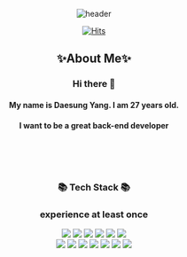 <div align="center">

![header](https://capsule-render.vercel.app/api?type=Waving&color=auto&height=300&section=header&text=Welcome&fontSize=70&width=1000)

[![Hits](https://hits.seeyoufarm.com/api/count/incr/badge.svg?url=https%3A%2F%2Fgithub.com%2Fbigcastle5407%2Fbigcastle5407&count_bg=%2379C83D&title_bg=%23555555&icon=&icon_color=%23E7E7E7&title=hits&edge_flat=false)](https://hits.seeyoufarm.com)
## ✨About Me✨

### Hi there 👋 
  #### My name is Daesung Yang.  I am 27 years old.
  #### I want to be a great back-end developer


  
<br><br><br>
  
  
### 📚 Tech Stack 📚
### experience at least once
<img src="https://img.shields.io/badge/JAVA-007396?style=for-the-badge&logo=JAVA&logoColor=white">
<img src="https://img.shields.io/badge/spring-6DB33F?style=for-the-badge&logo=Spring&logoColor=white">
<img src="https://img.shields.io/badge/HTML5-E34F26?style=for-the-badge&logo=HTML5&logoColor=white">
<img src="https://img.shields.io/badge/CSS3-1572B6?style=for-the-badge&logo=CSS3&logoColor=white">
<img src="https://img.shields.io/badge/JavaScript-F7DF1E?style=for-the-badge&logo=JavaScript&logoColor=white">
<img src="https://img.shields.io/badge/Python-3776AB?style=for-the-badge&logo=Python&logoColor=white"><br>
<img src="https://img.shields.io/badge/Android-3DDC84?style=for-the-badge&logo=Android&logoColor=white">
<img src="https://img.shields.io/badge/Oracle-F80000?style=for-the-badge&logo=Oracle&logoColor=white">
<img src="https://img.shields.io/badge/MariaDB-003545?style=for-the-badge&logo=MariaDB&logoColor=white">
<img src="https://img.shields.io/badge/MySQL-003545?style=for-the-badge&logo=MariaDB&logoColor=white">
<img src="https://img.shields.io/badge/PHP-003545?style=for-the-badge&logo=MariaDB&logoColor=white">
<img src="https://img.shields.io/badge/laravel-003545?style=for-the-badge&logo=MariaDB&logoColor=white">

<img src="https://img.shields.io/badge/GitHub-181717?style=for-the-badge&logo=GitHub&logoColor=white">
<br><br><br><br><br><br>








</div>
